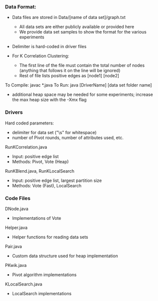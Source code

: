 ### Data Format:

* Data files are stored in Data/\[name of data set]/graph.txt

  * All data sets are either publicly available or provided here
  * We provide data set samples to show the format for the various experiments

* Delimiter is hard-coded in driver files
* For K Correlation Clustering:

  * The first line of the file must contain the total number of nodes (anything that follows it on the line will be ignored)
  * Rest of file lists positive edges as \[node1] \[node2]

To Compile: javac \*.java
To Run: java \[DriverName] \[data set folder name]

* additional heap space may be needed for some experiments; increase the max heap size with the -Xmx flag

### Drivers

Hard coded parameters:

* delimiter for data set ("\\s" for whitespace)
* number of Pivot rounds, number of attributes used, etc.

RunKCorrelation.java

* Input: positive edge list
* Methods: Pivot, Vote (Heap)

RunKBlend.java, RunKLocalSearch

* Input: positive edge list, largest partition size
* Methods: Vote (Fast), LocalSearch

### Code Files

DNode.java

* Implementations of Vote

Helper.java

* Helper functions for reading data sets

Pair.java

* Custom data structure used for heap implementation

PKwik.java

* Pivot algorithm implementations

KLocalSearch.java

* LocalSearch implementations
